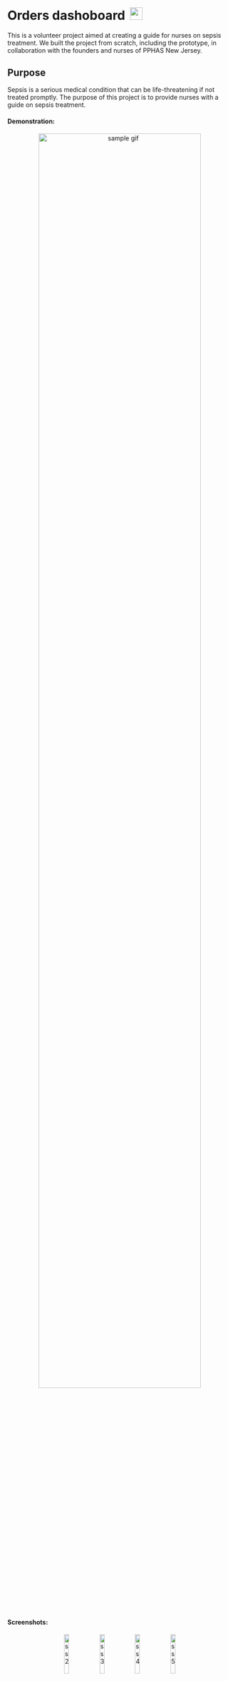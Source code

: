 <h1>Orders dashoboard<img src="https://cdn-icons-png.flaticon.com/512/1843/1843228.png" alt="red cross" style="height: 1em; margin-left: 0.4em; margin-top: 0.2em;"></h1>
<p>This is a volunteer project aimed at creating a guide for nurses on sepsis treatment. We built the project from scratch, including the prototype, in collaboration with the founders and nurses of PPHAS New Jersey.</p>
<h2>Purpose</h2>
<p>Sepsis is a serious medical condition that can be life-threatening if not treated promptly. The purpose of this project is to provide nurses with a guide on sepsis treatment.</p>
<h4>Demonstration:</h4>
<p align="center">
  <img src="https://github.com/tiagopazhs/orders-dashboard/blob/main/web/public/screenshots/sc2.jpg" alt="sample gif" style="width: 85%">
</p>
<h4>Screenshots:</h4>

<p align="center">
    <img src="https://github.com/tiagopazhs/orders-dashboard/blob/main/web/public/screenshots/sc2.jpg" alt="ss 2" style="width: 15%">
    <img src="https://github.com/tiagopazhs/orders-dashboard/blob/main/web/public/screenshots/sc3.jpg" alt="ss 3" style="width: 15%">
    <img src="https://github.com/tiagopazhs/orders-dashboard/blob/main/web/public/screenshots/sc4.jpg" alt="ss 4" style="width: 15%">
    <img src="https://github.com/tiagopazhs/orders-dashboard/blob/main/web/public/screenshots/sc5.jpg" alt="ss 5" style="width: 15%">
</p>

<h2>Technologies</h2>
<p>We used the following technologies to build this project:</p>
<p align="center">
    <img src="https://skillicons.dev/icons?i=react,js,html,css,materialui,git" />
</p>

<h2>Website</h2>
<p>You can find the website at the following link: <a href="https://tiagopazhs.github.io/orders-dashboard/">https://tiagopazhs.github.io/orders-dashboard/</a></p>


